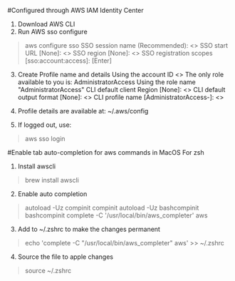 #Configured through AWS IAM Identity Center

1. Download AWS CLI
2. Run AWS sso configure
> aws configure sso
> SSO session name (Recommended): <>
> SSO start URL [None]: <>
> SSO region [None]: <>
> SSO registration scopes [sso:account:access]: [Enter]

3. Create Profile name and details
Using the account ID <>
The only role available to you is: AdministratorAccess
Using the role name "AdministratorAccess"
CLI default client Region [None]: <>
CLI default output format [None]: <>
CLI profile name [AdministratorAccess-<account id>]: <>

4. Profile details are available at:
~/.aws/config

5. If logged out, use:
> aws sso login


#Enable tab auto-completion for aws commands in MacOS
For zsh

1. Install awscli
> brew install awscli

2. Enable auto completion
> autoload -Uz compinit
> compinit
> autoload -Uz bashcompinit
> bashcompinit
> complete -C '/usr/local/bin/aws_completer' aws

3. Add to ~/.zshrc to make the changes permanent
> echo 'complete -C "/usr/local/bin/aws_completer" aws' >> ~/.zshrc

4. Source the file to apple changes
> source ~/.zshrc
